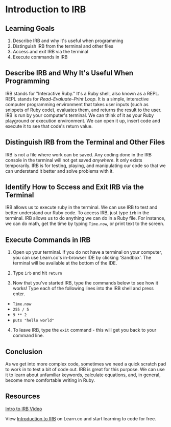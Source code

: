 # Introduction to IRB

## Learning Goals

1. Describe IRB and why it's useful when programming
2. Distinguish IRB from the terminal and other files
3. Access and exit IRB via the terminal
4. Execute commands in IRB

## Describe IRB and Why It's Useful When Programming

IRB stands for "Interactive Ruby." It's a Ruby shell, also known as a REPL. REPL
stands for _Read–Evaluate–Print Loop_. It is a simple, interactive computer
programming environment that takes user inputs (such as snippets of Ruby code),
evaluates them, and returns the result to the user. IRB is run by your
computer's terminal. We can think of it as your Ruby playground or execution
environment. We can open it up, insert code and execute it to see that code's
return value.

## Distinguish IRB from the Terminal and Other Files

IRB is not a file where work can be saved. Any coding done in the IRB console in
the terminal will not get saved _anywhere_. It only exists temporarily. IRB is
for testing, playing, and manipulating our code so that we can understand it
better and solve problems with it.

## Identify How to Sccess and Exit IRB via the Terminal

IRB allows us to execute ruby in the terminal. We can use IRB to test and
better understand our Ruby code. To access IRB, just type `irb` in the
terminal. IRB allows us to do anything we can do in a Ruby file. For instance,
we can do math, get the time by typing `Time.now`, or print text to the screen.

## Execute Commands in IRB

1. Open up your terminal. If you do not have a terminal on your computer, you
can use Learn.co's in-browser IDE by clicking 'Sandbox'. The terminal will be
available at the bottom of the IDE.

2. Type `irb` and hit `return`

3. Now that you've started IRB, type the commands below to see how it works!
   Type each of the following lines into the IRB shell and press enter.

- `Time.now`
- `255 / 5`
- `9 ** 2`
- `puts "hello world"`

4. To leave IRB, type the `exit` command - this will get you back to your
   command line.

## Conclusion

As we get into more complex code, sometimes we need a quick scratch pad to work
in to test a bit of code out. IRB is great for this purpose. We can use it to
learn about unfamiliar keywords, calculate equations, and, in general, become
more comfortable writing in Ruby.

## Resources

[Intro to IRB Video](http://learn-co-videos.s3.amazonaws.com/ruby/intro-to-irb.mp4)

[repl]: https://repl.it/

<p data-visibility='hidden'>View <a href='https://learn.co/lessons/irb-readme' title='Introduction to IRB'>Introduction to IRB</a> on Learn.co and start learning to code for free.</p>

